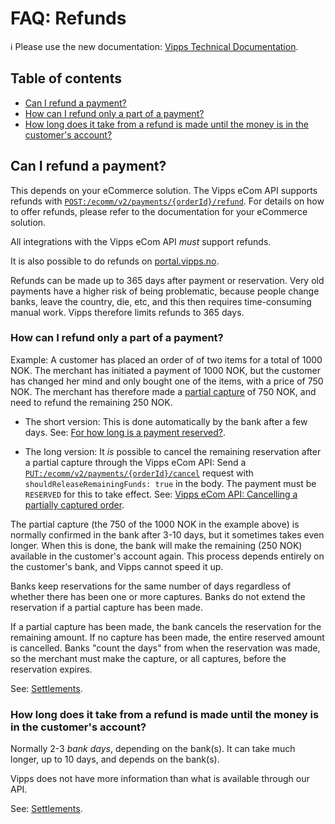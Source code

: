 <!-- START_METADATA
---
title: FAQ: Refunds
sidebar_label: Refunds
sidebar_position: 50
pagination_next: null
pagination_prev: null
---
END_METADATA -->

# FAQ: Refunds

<!-- START_COMMENT -->

ℹ️ Please use the new documentation:
[Vipps Technical Documentation](https://vippsas.github.io/vipps-developer-docs/).

## Table of contents

* [Can I refund a payment?](#can-i-refund-a-payment)
* [How can I refund only a part of a payment?](#how-can-i-refund-only-a-part-of-a-payment)
* [How long does it take from a refund is made until the money is in the customer's account?](#how-long-does-it-take-from-a-refund-is-made-until-the-money-is-in-the-customers-account)

<!-- END_COMMENT -->

## Can I refund a payment?

This depends on your eCommerce solution. The Vipps eCom API supports refunds with
[`POST:/ecomm/v2/payments/{orderId}/refund`](https://vippsas.github.io/vipps-developer-docs/api/ecom#tag/Vipps-eCom-API/operation/refundPaymentUsingPOST).
For details on how to offer refunds, please refer to the documentation for your eCommerce solution.

All integrations with the Vipps eCom API _must_ support refunds.

It is also possible to do refunds on
[portal.vipps.no](https://portal.vipps.no).

Refunds can be made up to 365 days after payment or reservation.
Very old payments have a higher risk of being problematic, because people
change banks, leave the country, die, etc,
and this then requires time-consuming manual work.
Vipps therefore limits refunds to 365 days.

### How can I refund only a part of a payment?

Example: A customer has placed an order of of two items for a total of 1000 NOK.
The merchant has initiated a payment of 1000 NOK, but the customer has changed
her mind and only bought one of the items, with a price of 750 NOK. The merchant
has therefore made a
[partial capture](../common-topics/reserve-and-capture#partial-capture)
of 750 NOK, and need to refund the remaining 250 NOK.

* The short version: This is done automatically by the bank after a few days.
See:
[For how long is a payment reserved?](reserve-and-capture-faq.md#for-how-long-is-a-payment-reserved).

* The long version: It _is_ possible to cancel the remaining reservation after a
partial capture through the Vipps eCom API: Send a
[`PUT:/ecomm/v2/payments/{orderId}/cancel`](https://vippsas.github.io/vipps-developer-docs/api/ecom#tag/Vipps-eCom-API/operation/cancelPaymentRequestUsingPUT)
request with `shouldReleaseRemainingFunds: true` in the body.
The payment must be `RESERVED` for this to take effect.
See:
[Vipps eCom API: Cancelling a partially captured order](https://vippsas.github.io/vipps-developer-docs/docs/APIs/ecom-api/vipps-ecom-api#cancelling-a-partially-captured-order).

The partial capture (the 750 of the 1000 NOK in the example above)
is normally confirmed in the bank after 3-10 days, but it sometimes takes even
longer. When this is done, the bank will make the remaining (250 NOK) available
in the customer's account again. This process depends entirely on the customer's
bank, and Vipps cannot speed it up.

Banks keep reservations for the same number of days regardless of whether there
has been one or more captures. Banks do not extend the reservation if a partial
capture has been made.

If a partial capture has been made, the bank cancels the reservation for the
remaining amount. If no capture has been made, the entire reserved amount is
cancelled. Banks "count the days" from when the reservation was made, so the
merchant must make the capture, or all captures, before the reservation expires.

See: [Settlements](../settlements/README.md).

### How long does it take from a refund is made until the money is in the customer's account?

Normally 2-3 _bank days_, depending on the bank(s).
It can take much longer, up to 10 days, and depends on the bank(s).

Vipps does not have more information than what is available through our API.

See: [Settlements](../settlements/README.md).

